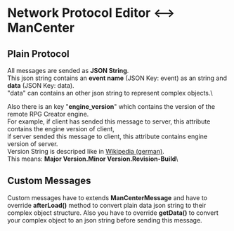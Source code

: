 # Network Protocol Editor <--> ManCenter

## Plain Protocol

All messages are sended as **JSON String**.\
This json string contains an **event name** (JSON Key: event) as an string and **data** (JSON Key: data).\
"data" can contains an other json string to represent complex objects.\

Also there is an key "**engine_version**" which contains the version of the remote RPG Creator engine.\
For example, if client has sended this message to server, this attribute contains the engine version of client,\
if server sended this message to client, this attribute contains engine version of server.\
Version String is descriped like in [Wikipedia (german)](https://de.wikipedia.org/wiki/Versionsnummer).\
This means: **Major Version.Minor Version.Revision-Build**\

## Custom Messages

Custom messages have to extends **ManCenterMessage** and have to override **afterLoad()** method to convert plain data json string to their complex object structure.
Also you have to override **getData()** to convert your complex object to an json string before sending this message.